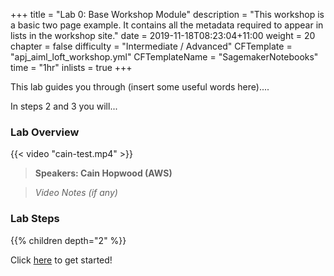 +++
title = "Lab 0: Base Workshop Module"
description = "This workshop is a basic two page example. It contains all the metadata required to appear in lists in the workshop site."
date = 2019-11-18T08:23:04+11:00
weight = 20
chapter = false
difficulty = "Intermediate / Advanced"
CFTemplate = "apj_aiml_loft_workshop.yml"
CFTemplateName = "SagemakerNotebooks"
time = "1hr"
inlists = true
+++

This lab guides you through (insert some useful words here).... 

In steps 2 and 3 you will...


### Lab Overview

{{< video "cain-test.mp4" >}}

>  **Speakers: Cain Hopwood (AWS)** 

>  *Video Notes (if any)*


### Lab Steps
{{% children depth="2" %}}


Click [here](./scenario/) to get started!
